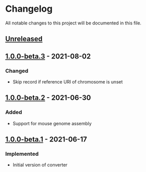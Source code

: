 # Changelog
All notable changes to this project will be documented in this file.

## [Unreleased]


## [1.0.0-beta.3] - 2021-08-02
### Changed
- Skip record if reference URI of chromosome is unset

## [1.0.0-beta.2] - 2021-06-30
### Added
- Support for mouse genome assembly

## [1.0.0-beta.1] - 2021-06-17
### Implemented
- Initial version of converter

[Unreleased]: https://github.com/togovar/vcf2rdf/compare/v1.0.0-beta.3...HEAD
[1.0.0-beta.3]: https://github.com/togovar/vcf2rdf/releases/tag/v1.0.0-beta.3
[1.0.0-beta.2]: https://github.com/togovar/vcf2rdf/releases/tag/v1.0.0-beta.2
[1.0.0-beta.1]: https://github.com/togovar/vcf2rdf/releases/tag/v1.0.0-beta.1
